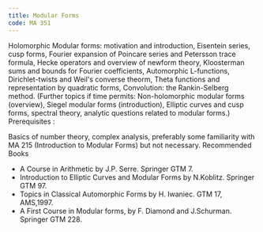 ```yaml
---
title: Modular Forms
code: MA 351
---
```


Holomorphic Modular forms: motivation and introduction, Eisentein series, cusp
forms, Fourier expansion of Poincare series and Petersson trace formula, Hecke
operators and overview of newform theory, Kloosterman sums and bounds for
Fourier coefficients, Automorphic L-functions, Dirichlet-twists and Weil's
converse theorm, Theta functions and representation by quadratic forms,
Convolution: the Rankin-Selberg method.
(Further topics if time permits: Non-holomorphic modular forms (overview),
Siegel modular forms (introduction), Elliptic curves and cusp forms, spectral
theory, analytic questions related to modular forms.)
Prerequisites :

Basics of number theory, complex analysis, preferably some familiarity with MA
215 (Introduction to Modular Forms) but not necessary.
Recommended Books

* A Course in Arithmetic by J.P. Serre. Springer GTM 7.
* Introduction to Elliptic Curves and Modular Forms by N.Koblitz. Springer GTM
  97.
* Topics in Classical Automorphic Forms by H. Iwaniec. GTM 17, AMS,1997.
* A First Course in Modular forms, by F. Diamond and J.Schurman. Springer GTM
  228.
